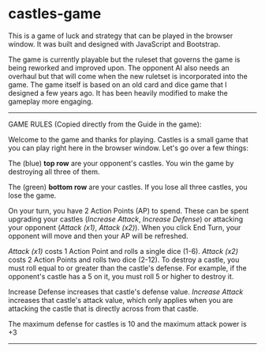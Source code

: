 # castles-game

This is a game of luck and strategy that can be played in the browser window. It was built and designed with JavaScript and Bootstrap.

The game is currently playable but the ruleset that governs the game is being reworked and improved upon. The opponent AI also needs an overhaul but that will come when the new ruletset is incorporated into the game. The game itself is based on an old card and dice game that I designed a few years ago. It has been heavily modified to make the gameplay more engaging.

----------

GAME RULES (Copied directly from the Guide in the game):

Welcome to the game and thanks for playing. Castles is a small game that you can play right here in the browser window. Let's go over a few things:

The (blue) <b>top row</b> are your opponent's castles. You win the game by destroying all three of them.

The (green) <b>bottom row</b> are your castles. If you lose all three castles, you lose the game.

On your turn, you have 2 Action Points (AP) to spend. These can be spent upgrading your castles (<i>Increase Attack</i>, <i>Increase Defense</i>) or attacking your opponent (<i>Attack (x1)</i>, <i>Attack (x2)</i>). When you click End Turn, your opponent will move and then your AP will be refreshed.
  
<i>Attack (x1)</i> costs 1 Action Point and rolls a single dice (1-6). <i>Attack (x2)</i> costs 2 Action Points and rolls two dice (2-12). To destroy a castle, you must roll equal to or greater than the castle's defense. For example, if the opponent's castle has a 5 on it, you must roll 5 or higher to destroy it.

Increase Defense</i> increases that castle's defense value. <i>Increase Attack</i> increases that castle's attack value, which only applies when you are attacking the castle that is directly across from that castle.

The maximum defense for castles is 10 and the maximum attack power is +3

----------
